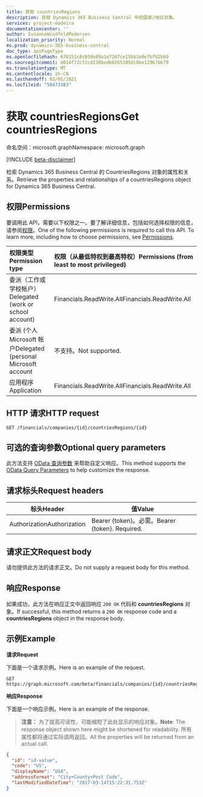 ```yaml
---
title: 获取 countriesRegions
description: 获取 Dynamics 365 Business Central 中的国家/地区对象。
services: project-madeira
documentationcenter: ''
author: SusanneWindfeldPedersen
localization_priority: Normal
ms.prod: dynamics-365-business-central
doc_type: apiPageType
ms.openlocfilehash: 678151c8c03de09a1e72d7ce15bb1e8e7bf82b60
ms.sourcegitcommit: d014f72cf2cd130bedb02651092c0be12967b679
ms.translationtype: MT
ms.contentlocale: zh-CN
ms.lasthandoff: 03/05/2021
ms.locfileid: "50473383"
---
```

# <a name="get-countriesregions"></a><span data-ttu-id="e0030-103">获取 countriesRegions</span><span class="sxs-lookup"><span data-stu-id="e0030-103">Get countriesRegions</span></span>

<span data-ttu-id="e0030-104">命名空间：microsoft.graph</span><span class="sxs-lookup"><span data-stu-id="e0030-104">Namespace: microsoft.graph</span></span>

[!INCLUDE [beta-disclaimer](../../includes/beta-disclaimer.md)]

<span data-ttu-id="e0030-105">检索 Dynamics 365 Business Central 的 CountriesRegions 对象的属性和关系。</span><span class="sxs-lookup"><span data-stu-id="e0030-105">Retrieve the properties and relationships of a countriesRegions object for Dynamics 365 Business Central.</span></span>

## <a name="permissions"></a><span data-ttu-id="e0030-106">权限</span><span class="sxs-lookup"><span data-stu-id="e0030-106">Permissions</span></span>
<span data-ttu-id="e0030-p101">要调用此 API，需要以下权限之一。要了解详细信息，包括如何选择权限的信息，请参阅[权限](/graph/permissions-reference)。</span><span class="sxs-lookup"><span data-stu-id="e0030-p101">One of the following permissions is required to call this API. To learn more, including how to choose permissions, see [Permissions](/graph/permissions-reference).</span></span>

|<span data-ttu-id="e0030-109">权限类型</span><span class="sxs-lookup"><span data-stu-id="e0030-109">Permission type</span></span> |<span data-ttu-id="e0030-110">权限（从最低特权到最高特权）</span><span class="sxs-lookup"><span data-stu-id="e0030-110">Permissions (from least to most privileged)</span></span>|
|:---------------|:------------------------------------------|
|<span data-ttu-id="e0030-111">委派（工作或学校帐户）</span><span class="sxs-lookup"><span data-stu-id="e0030-111">Delegated (work or school account)</span></span>|<span data-ttu-id="e0030-112">Financials.ReadWrite.All</span><span class="sxs-lookup"><span data-stu-id="e0030-112">Financials.ReadWrite.All</span></span> |
|<span data-ttu-id="e0030-113">委派 (个人 Microsoft 帐户</span><span class="sxs-lookup"><span data-stu-id="e0030-113">Delegated (personal Microsoft account</span></span>|<span data-ttu-id="e0030-114">不支持。</span><span class="sxs-lookup"><span data-stu-id="e0030-114">Not supported.</span></span>|
|<span data-ttu-id="e0030-115">应用程序</span><span class="sxs-lookup"><span data-stu-id="e0030-115">Application</span></span>|<span data-ttu-id="e0030-116">Financials.ReadWrite.All</span><span class="sxs-lookup"><span data-stu-id="e0030-116">Financials.ReadWrite.All</span></span>|

## <a name="http-request"></a><span data-ttu-id="e0030-117">HTTP 请求</span><span class="sxs-lookup"><span data-stu-id="e0030-117">HTTP request</span></span>
```http
GET /financials/companies/{id}/countriesRegions/{id}
```

## <a name="optional-query-parameters"></a><span data-ttu-id="e0030-118">可选的查询参数</span><span class="sxs-lookup"><span data-stu-id="e0030-118">Optional query parameters</span></span>
<span data-ttu-id="e0030-119">此方法支持 [OData 查询参数](/graph/query-parameters) 来帮助自定义响应。</span><span class="sxs-lookup"><span data-stu-id="e0030-119">This method supports the [OData Query Parameters](/graph/query-parameters) to help customize the response.</span></span>

## <a name="request-headers"></a><span data-ttu-id="e0030-120">请求标头</span><span class="sxs-lookup"><span data-stu-id="e0030-120">Request headers</span></span>
|<span data-ttu-id="e0030-121">标头</span><span class="sxs-lookup"><span data-stu-id="e0030-121">Header</span></span>|<span data-ttu-id="e0030-122">值</span><span class="sxs-lookup"><span data-stu-id="e0030-122">Value</span></span>|
|------|-----|
|<span data-ttu-id="e0030-123">Authorization</span><span class="sxs-lookup"><span data-stu-id="e0030-123">Authorization</span></span>  |<span data-ttu-id="e0030-p102">Bearer {token}。必需。</span><span class="sxs-lookup"><span data-stu-id="e0030-p102">Bearer {token}. Required.</span></span> |

## <a name="request-body"></a><span data-ttu-id="e0030-126">请求正文</span><span class="sxs-lookup"><span data-stu-id="e0030-126">Request body</span></span>
<span data-ttu-id="e0030-127">请勿提供此方法的请求正文。</span><span class="sxs-lookup"><span data-stu-id="e0030-127">Do not supply a request body for this method.</span></span>

## <a name="response"></a><span data-ttu-id="e0030-128">响应</span><span class="sxs-lookup"><span data-stu-id="e0030-128">Response</span></span>
<span data-ttu-id="e0030-129">如果成功，此方法在响应正文中返回响应 `200 OK` 代码和 **countriesRegions** 对象。</span><span class="sxs-lookup"><span data-stu-id="e0030-129">If successful, this method returns a `200 OK` response code and a **countriesRegions** object in the response body.</span></span>

## <a name="example"></a><span data-ttu-id="e0030-130">示例</span><span class="sxs-lookup"><span data-stu-id="e0030-130">Example</span></span>

<span data-ttu-id="e0030-131">**请求**</span><span class="sxs-lookup"><span data-stu-id="e0030-131">**Request**</span></span>

<span data-ttu-id="e0030-132">下面是一个请求示例。</span><span class="sxs-lookup"><span data-stu-id="e0030-132">Here is an example of the request.</span></span>
```http
GET https://graph.microsoft.com/beta/financials/companies/{id}/countriesRegions/{id}
```

<span data-ttu-id="e0030-133">**响应**</span><span class="sxs-lookup"><span data-stu-id="e0030-133">**Response**</span></span>

<span data-ttu-id="e0030-134">下面是一个响应示例。</span><span class="sxs-lookup"><span data-stu-id="e0030-134">Here is an example of the response.</span></span> 

> <span data-ttu-id="e0030-135">**注意：** 为了提高可读性，可能缩短了此处显示的响应对象。</span><span class="sxs-lookup"><span data-stu-id="e0030-135">**Note**: The response object shown here might be shortened for readability.</span></span> <span data-ttu-id="e0030-136">所有属性都将通过实际调用返回。</span><span class="sxs-lookup"><span data-stu-id="e0030-136">All the properties will be returned from an actual call.</span></span>

```json
{
  "id": "id-value",
  "code": "US",
  "displayName": "USA",
  "addressFormat": "City+County+Post Code",
  "lastModifiedDateTime": "2017-03-14T15:22:31.753Z"
}
```


